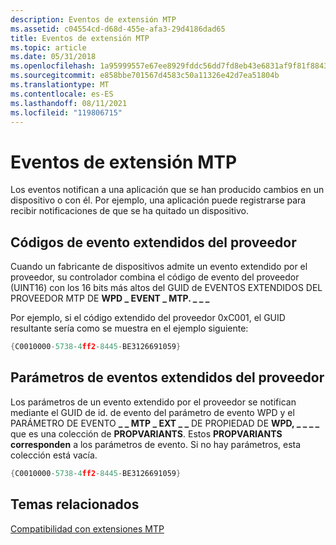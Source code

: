 ```yaml
---
description: Eventos de extensión MTP
ms.assetid: c04554cd-d68d-455e-afa3-29d4186dad65
title: Eventos de extensión MTP
ms.topic: article
ms.date: 05/31/2018
ms.openlocfilehash: 1a95999557e67ee8929fddc56dd7fd8eb43e6831af9f81f884303a2089bbe3fd
ms.sourcegitcommit: e858bbe701567d4583c50a11326e42d7ea51804b
ms.translationtype: MT
ms.contentlocale: es-ES
ms.lasthandoff: 08/11/2021
ms.locfileid: "119806715"
---
```

# <a name="mtp-extension-events"></a>Eventos de extensión MTP

Los eventos notifican a una aplicación que se han producido cambios en un dispositivo o con él. Por ejemplo, una aplicación puede registrarse para recibir notificaciones de que se ha quitado un dispositivo.

## <a name="vendor-extended-event-codes"></a>Códigos de evento extendidos del proveedor

Cuando un fabricante de dispositivos admite un evento extendido por el proveedor, su controlador combina el código de evento del proveedor (UINT16) con los 16 bits más altos del GUID de EVENTOS EXTENDIDOS DEL PROVEEDOR MTP DE **WPD \_ EVENT \_ MTP. \_ \_ \_**

Por ejemplo, si el código extendido del proveedor 0xC001, el GUID resultante sería como se muestra en el ejemplo siguiente:


```C++
{C0010000-5738-4ff2-8445-BE3126691059}
```



## <a name="vendor-extended-event-parameters"></a>Parámetros de eventos extendidos del proveedor

Los parámetros de un evento extendido por el proveedor se notifican mediante el GUID de id. de evento del parámetro de evento WPD y el PARÁMETRO DE EVENTO **\_ \_ MTP \_ EXT \_ \_** DE PROPIEDAD DE **WPD, \_ \_ \_ \_** que es una colección de **PROPVARIANTS**. Estos **PROPVARIANTS corresponden** a los parámetros de evento. Si no hay parámetros, esta colección está vacía.


```C++
{C0010000-5738-4ff2-8445-BE3126691059}
```



## <a name="related-topics"></a>Temas relacionados

<dl> <dt>

[Compatibilidad con extensiones MTP](supporting-mtp-extensions.md)
</dt> </dl>

 

 



